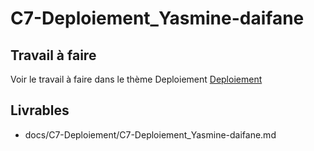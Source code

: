 
# C7-Deploiement_Yasmine-daifane

## Travail à faire
Voir le travail à faire dans le thème Deploiement
[Deploiement](https://github.com/solicoders/evaluation/issues/11)

## Livrables
- docs/C7-Deploiement/C7-Deploiement_Yasmine-daifane.md 
 
